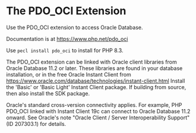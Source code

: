 # The PDO_OCI Extension

Use the PDO_OCI extension to access Oracle Database.

Documentation is at https://www.php.net/pdo_oci

Use `pecl install pdo_oci` to install for PHP 8.3.

The PDO_OCI extension can be linked with Oracle client libraries from Oracle
Database 11.2 or later.  These libraries are found in your database
installation, or in the free Oracle Instant Client from
https://www.oracle.com/database/technologies/instant-client.html
Install the 'Basic' or 'Basic Light' Instant Client package. If building from
source, then also install the SDK package.

Oracle's standard cross-version connectivity applies.  For example, PHP PDO_OCI
linked with Instant Client 19c can connect to Oracle Database 11.2 onward.  See
Oracle's note "Oracle Client / Server Interoperability Support" (ID 207303.1)
for details.
